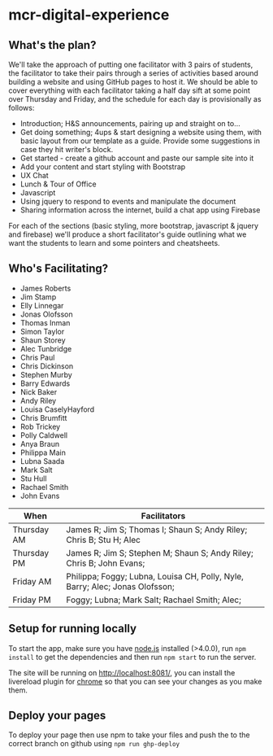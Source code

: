 # mcr-digital-experience

## What's the plan?

We'll take the approach of putting one facilitator with 3 pairs of students, the facilitator to take their pairs through a series of activities based around building a website and using GitHub pages to host it. We should be able to cover everything with each facilitator taking a half day sift at some point over Thursday and Friday, and the schedule for each day is provisionally as follows:

* Introduction; H&S announcements, pairing up and straight on to...
* Get doing something; 4ups & start designing a website using them, with basic layout from our template as a guide. Provide some suggestions in case they hit writer's block.
* Get started - create a github account and paste our sample site into it
* Add your content and start styling with Bootstrap 
* UX Chat
* Lunch & Tour of Office
* Javascript
* Using jquery to respond to events and manipulate the document
* Sharing information across the internet, build a chat app using Firebase

For each of the sections (basic styling, more bootstrap, javascript & jquery and firebase) we'll produce a short facilitator's guide outlining what we want the students to learn and some pointers and cheatsheets.

## Who's Facilitating?

* James Roberts
* Jim Stamp
* Elly Linnegar
* Jonas Olofsson
* Thomas Inman
* Simon Taylor
* Shaun Storey
* Alec Tunbridge
* Chris Paul
* Chris Dickinson
* Stephen Murby
* Barry Edwards
* Nick Baker
* Andy Riley
* Louisa CaselyHayford
* Chris Brumfitt
* Rob Trickey
* Polly Caldwell
* Anya Braun
* Philippa Main
* Lubna Saada
* Mark Salt
* Stu Hull
* Rachael Smith
* John Evans

When | Facilitators
-----|----
 Thursday AM |  James R; Jim S; Thomas I; Shaun S; Andy Riley; Chris B; Stu H; Alec
 Thursday PM |  James R; Jim S; Stephen M; Shaun S; Andy Riley; Chris B; John Evans;
 Friday AM   |  Philippa; Foggy; Lubna, Louisa CH, Polly, Nyle, Barry; Alec; Jonas Olofsson;
 Friday PM   |  Foggy; Lubna; Mark Salt; Rachael Smith; Alec;

## Setup for running locally
To start the app, make sure you have [node.js](https://nodejs.org/en/) installed (>4.0.0), run ``npm install`` to get the dependencies and then run ``npm start`` to run the server.


The site will be running on [http://localhost:8081/](http://localhost:8081/), you can install the livereload plugin for [chrome](https://chrome.google.com/webstore/detail/livereload/jnihajbhpnppcggbcgedagnkighmdlei?hl=en) so that you can see your changes as you make them.

## Deploy your pages
To deploy your page then use npm to take your files and push the to the correct branch on github using ``npm run ghp-deploy``
